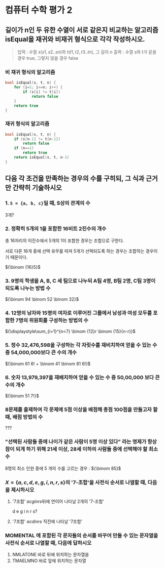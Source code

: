 # 컴퓨터 수학 평가 2

## 길이가 n인 두 유한 수열이 서로 같은지 비교하는 알고리즘 isEqual을 재귀와 비재귀 형식으로 각각 작성하시오.

> 입력 : 수열 ${s(s1, s2 .. sn)}$와 ${t(t1, t2, t3 .. tn)}$, 그 길이 ${n}$
> 출력 : 수열 s와 t가 같을 경우 true, 그렇지 않을 경우 false

### 비 재귀 형식의 알고리즘

```c
bool isEqual(s, t, n) {
    for (i=1; i<=n; i++) {
        if (s[i] != t[i])
            return false
    }
    return true
}
```

### 재귀 형식의 알고리즘

```c
bool isEqual(s, t, n) {
    if (s[n-1] != t[n-1])
        return false
    if (n==1)
        return true
    return isEqual(s, t, n-1)
}
```

## 다음 각 조건을 만족하는 경우의 수를 구히되, 그 식과 근거만 간략히 기술하시오

### 1. `S = {a, b, c}`일 때, S상의 관계의 수

3개?

### 2. 정확히 5개의 1을 포함한 16비트 2진수의 개수

총 16자리의 이진수에서 5개의 1이 포함한 경우는 조합으로 구한다.

서로 다른 16개 중에 선택 유무를 따져 5개가 선택되도록 하는 경우는 조합하는 경우이기 때문이다.

${\binom {16}5}$

### 3. 9명의 학생을 A, B, C 세 팀으로 나누되 A팀 4명, B팀 2명, C팀 3명이 되도록 나누는 방법 수

${\binom 94 \binom 52 \binom 32}$

### 4. 12명의 남자와 15명의 여자로 이루어진 그룹에서 남성과 여성 모두를 포함한 7명의 위원회를 구성하는 방법의 수

${\displaystyle\sum_{i=1}^{n<7} \binom {12}r \binom {15}{n-r}}$

### 5. 정수 32,476,598을 구성하는 각 자릿수를 재비치하여 얻을 수 있는 수 중 54,000,000보다 큰 수의 개수

${\binom 61 6! + \binom 41 \binom 81 6!}$

### 6. 숫자 13,979,397을 재배치하여 얻을 수 있는 수 중 50,00,000 보다 큰 수의 개수

${\binom 51 7!}$

### 8문제를 출제하여 각 문제에 5점 이상을 배점해 총점 100점을 만들고자 할 때, 배점 방법의 수

???

<!-- ### 관계의 **행렬**이 주어졌을 때, 그 관계가 추이적이라는 것을 어떻게 판별할 수 있는가? -->

### "선택된 사람들 중에 나이가 같은 사람이 5명 이상 있다" 라는 명제가 항상 참이 되게 하기 위해 21세 이상, 28세 이하의 사람들 중에 선택해야 할 최소수

8명의 최소 인원 중에 5 개의 수를 고르는 경우 : ${\binom 85}$

### ${X = \{a, c, d, e, g, i, n, r, s\}}$의 '7-조합'을 사전식 순서로 나열할 때, 다음을 제시하시오

1) '7조합' ${a c g i n r s}$뒤에 연이어 나타날 2개의 '7-조합'

    d e g i n r s?

2) '7조합' ${acdinrs}$ 직전에 나타날 '7조합'

### MOMENTAL 에 포함된 각 문자들의 순서를 바꾸어 만들 수 있는 문자열을 사전식 순서로 나열할 때, 다음에 답하시오

1) NMLATONE 바로 뒤에 위치하는 문자열을
2) TMAELMNO 바로 앞에 위치하는 문자열

